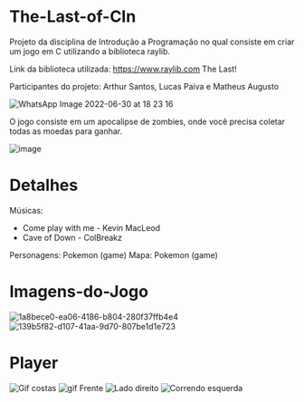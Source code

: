 # The-Last-of-CIn

Projeto da disciplina de Introdução a Programação no qual consiste em criar um jogo em C utilizando a biblioteca raylib.

Link da biblioteca utilizada: https://www.raylib.com The Last!

Participantes do projeto: Arthur Santos, Lucas Paiva e Matheus Augusto


![WhatsApp Image 2022-06-30 at 18 23 16](https://user-images.githubusercontent.com/84881858/176781556-dbe2b6ca-f377-4c8d-82f6-5e224f682ea8.jpeg)

O jogo consiste em um apocalipse de zombies, onde você precisa coletar todas as moedas para ganhar. 

![image](https://user-images.githubusercontent.com/84881858/176781703-4ed5037c-5924-4c6f-93f0-d23aa72344c5.png)

# Detalhes

Músicas: 
  - Come play with me - Kevin MacLeod
  - Cave of Down - ColBreakz

Personagens: Pokemon (game)
Mapa: Pokemon (game) 

# Imagens-do-Jogo

![1a8bece0-ea06-4186-b804-280f37ffb4e4](https://user-images.githubusercontent.com/84881858/176782518-53e48d31-d1a9-4a5a-9c4a-6d67dbde4986.jpg)
![139b5f82-d107-41aa-9d70-807be1d1e723](https://user-images.githubusercontent.com/84881858/176782557-414114d3-750c-42f1-9de7-a04064f4851c.jpg)
# Player
![Gif costas](https://user-images.githubusercontent.com/84881858/176783428-7144c8b0-8fae-4795-975d-9462030eb8fc.gif)
![gif Frente](https://user-images.githubusercontent.com/84881858/176783654-169676f2-e77e-4940-aefc-6580baef80fe.gif)
![Lado direito](https://user-images.githubusercontent.com/84881858/176783678-f9177d3e-83dd-4244-bf10-770c0970a378.gif)
![Correndo esquerda](https://user-images.githubusercontent.com/84881858/176783702-b67043af-8991-421a-a486-922fc7bda96b.gif)
